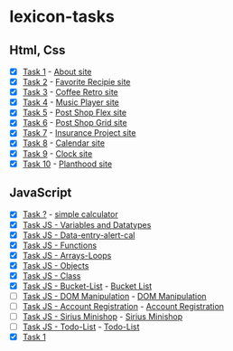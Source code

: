 # lexicon-tasks

## Html, Css

- [x] [Task 1](lexicon-task-about) - [About site](https://cloticc.github.io/lexicon-tasks/lexicon-task-about/)
- [x] [Task 2](lexicon-task-favorite-recipe) - [Favorite Recipie site](https://cloticc.github.io/lexicon-tasks/lexicon-task-favorite-recipe/)
- [x] [Task 3](lexicon-task-coffee-retro) - [Coffee Retro site](https://cloticc.github.io/lexicon-tasks/lexicon-task-coffee-retro/)
- [x] [Task 4](lexicon-task-music-player) - [Music Player site](https://cloticc.github.io/lexicon-tasks/lexicon-task-music-player/)
- [x] [Task 5](lexicon-task-post-shop-flex) - [Post Shop Flex site](https://cloticc.github.io/lexicon-tasks/lexicon-task-post-shop-flex/)
- [x] [Task 6](lexicon-task-post-shop-grid) - [Post Shop Grid site](https://cloticc.github.io/lexicon-tasks/lexicon-task-post-shop-grid/)
- [x] [Task 7](lexicon-task-insurance-project/) - [Insurance Project site](https://cloticc.github.io/lexicon-tasks/lexicon-task-insurance-project/)
- [x] [Task 8](lexicon-task-calendar/) - [Calendar site](https://cloticc.github.io/lexicon-tasks/lexicon-task-calendar/)
- [x] [Task 9](lexicon-task-clock/) - [Clock site](https://cloticc.github.io/lexicon-tasks/lexicon-task-clock/)
- [x] [Task 10](lexicon-task-planthood/) - [Planthood site](https://cloticc.github.io/lexicon-tasks/lexicon-task-planthood/index.html)

## JavaScript

- [x] [Task ?](lexicon-task-calculator/) - [simple calculator](https://cloticc.github.io/lexicon-tasks/lexicon-task-calculator/)
- [x] [Task JS - Variables and Datatypes](lexicon-task-variable-datatype/)
- [x] [Task JS - Data-entry-alert-cal](lexicon-task-Data-entry-alert-cal/)
- [x] [Task JS - Functions](lexicon-task-functions/)
- [x] [Task JS - Arrays-Loops](lexicon-task-array-loop/)
- [x] [Task JS - Objects](lexicon-task-objects/)
- [x] [Task JS - Class](lexicon-task-class/)
- [x] [Task JS - Bucket-List](lexicon-task-bucket-list/) - [Bucket List](https://cloticc.github.io/lexicon-tasks/lexicon-task-bucket-list/)
- [ ] [Task JS - DOM Manipulation](lexicon-task-DOM-manipulation/) - [DOM Manipulation](https://cloticc.github.io/lexicon-tasks/lexicon-task-DOM-manipulation/recipes/)
- [ ] [Task JS - Account Registration](lexicon-task-account-registration/) - [Account Registration](https://cloticc.github.io/lexicon-tasks/lexicon-task-account-registration/)
- [ ] [Task JS - Sirius Minishop](lexicon-task-sirius-minishop/)  - [Sirius Minishop](https://cloticc.github.io/lexicon-tasks/lexicon-task-sirius-minishop/)
- [ ] [Task JS - Todo-List](lexicon-task-todo-list/) - [Todo-List](https://cloticc.github.io/lexicon-tasks/lexicon-task-todo-list/)  
- [x] [Task 1](lexicon-task-sauna/)